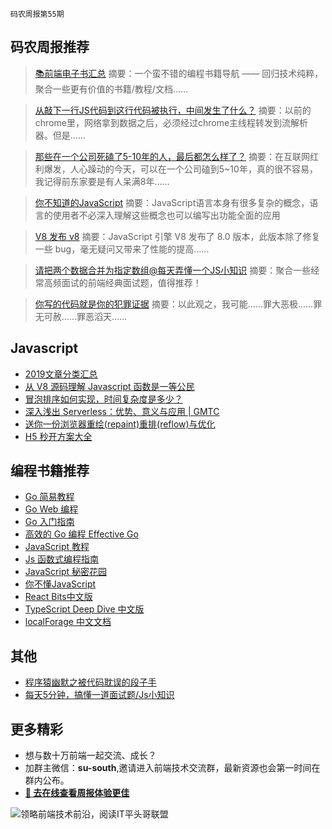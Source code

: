 `码农周报第55期`

码农周报推荐
-------

> [📚前端电子书汇总](https://www.javascriptc.com/books-navigation)
> 摘要：一个蛮不错的编程书籍导航 —— 回归技术纯粹，聚合一些更有价值的书籍/教程/文档……

> [从敲下一行JS代码到这行代码被执行，中间发生了什么？](https://mp.weixin.qq.com/s/deyxY2HFpwCG19-aL8Se6A)
> 摘要：以前的chrome里，网络拿到数据之后，必须经过chrome主线程转发到流解析器。但是……

> [那些在一个公司死磕了5-10年的人，最后都怎么样了？](https://mp.weixin.qq.com/s/bljsiC0FXacq0998kvhaDw)
> 摘要：在互联网红利爆发，人心躁动的今天，可以在一个公司磕到5~10年，真的很不容易，我记得前东家要是有人呆满8年……

> [你不知道的JavaScript](https://www.javascriptc.com/books/you-dont-know-js/)
> 摘要：JavaScript语言本身有很多复杂的概念，语言的使用者不必深入理解这些概念也可以编写出功能全面的应用

> [V8 发布 v8](https://mp.weixin.qq.com/s/OXvMXyB27GIauelERT2a_A)
> 摘要：JavaScript 引擎 V8 发布了 8.0 版本，此版本除了修复一些 bug，毫无疑问又带来了性能的提高……

> [请把两个数据合并为指定数组@每天弄懂一个JS小知识](https://www.javascriptc.com/interview-tips/zh_cn/javascript/merge-two-data-specified/)
> 摘要：聚合一些经常高频面试的前端经典面试题，值得推荐！

> [你写的代码就是你的犯罪证据](https://www.javascriptc.com/3600.html)
> 摘要：以此观之，我可能……罪大恶极……罪无可赦……罪恶滔天……




Javascript
-------

+ [2019文章分类汇总](https://mp.weixin.qq.com/s/6m7pA5Gtq8zUPvJQ43ilFg)
+ [从 V8 源码理解 Javascript 函数是一等公民](https://zhuanlan.zhihu.com/p/101132637)
+ [冒泡排序如何实现，时间复杂度是多少？](https://www.javascriptc.com/interview-tips/zh_cn/javascript/javascript-array-sort/)
+ [深入浅出 Serverless：优势、意义与应用 | GMTC](https://www.javascriptc.com/3123.html)
+ [送你一份浏览器重绘(repaint)重排(reflow)与优化](https://www.javascriptc.com/2371.html)
+ [H5 秒开方案大全](https://mp.weixin.qq.com/s/sbqKuK-hUaFZos_jKoIr4Q)


编程书籍推荐
-------
- [Go 简易教程](https://www.javascriptc.com/books/go-tutorials/)
- [Go Web 编程](https://www.javascriptc.com/books/go-web/)
- [Go 入门指南](https://www.javascriptc.com/books/go-started/)
- [高效的 Go 编程 Effective Go](https://www.javascriptc.com/books/effective-go-zh-en/)
- [JavaScript 教程](https://www.javascriptc.com/books/javascript-tutorial/)
- [Js 函数式编程指南](https://www.javascriptc.com/books/functional/)
- [JavaScript 秘密花园](https://www.javascriptc.com/books/javascript-garden/)
- [你不懂JavaScript](https://www.javascriptc.com/books/you-dont-know-js/)
- [React Bits中文版](https://www.javascriptc.com/books/react-bits-cn/)
- [TypeScript Deep Dive 中文版](https://www.javascriptc.com/books/typescript-deep-dive/)
- [localForage 中文文档](https://books.javascriptc.com/localForage-cn/)

其他
-------
+ [程序猿幽默之被代码耽误的段子手](https://www.javascriptc.com/3564.html)
+ [每天5分钟，搞懂一道面试题/Js小知识](https://www.javascriptc.com/interview-tips/)


更多精彩
-------
+ 想与数十万前端一起交流、成长？
+ 加群主微信：**su-south**,邀请进入前端技术交流群，最新资源也会第一时间在群内公布。
+ **[:lollipop: 去在线查看周报体验更佳](https://www.javascriptc.com/category/javascript-weekly)**

![领略前端技术前沿，阅读IT平头哥联盟](https://user-images.githubusercontent.com/18324563/70633966-608b2980-1c6c-11ea-8123-34f1fd13484e.png)




